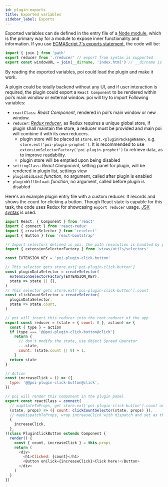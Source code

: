 ```yaml
---
id: plugin-exports
title: Exported variables
sidebar_label: Exports
---
```


Exported variables can de defined in the entry file of a [Node module](https://nodejs.org/api/modules.html), which is the primary way for a module to expose inner functionality and information. If you use [ECMAScript 7's exports statement](https://developer.mozilla.org/en-US/docs/Web/JavaScript/Reference/Statements/export), the code will be:

```javascript
import { join } from 'path'
export reducer from './reducer' // export from syntax is supported
export const windowURL = join(__dirname, 'index.html') // __dirname is the root path of your plugin.
```

By reading the exported variables, poi could load the plugin and make it work.

A plugin could be totally backend without any UI, and if user interaction is required, the plugin could export a `React Component` to be rendered within poi's main window or external window. poi will try to import Following variables:

* `reactClass`: _React Component_, rendered in poi's main window or new window.
* `reducer`: [_Redux reducer_](http://redux.js.org/docs/basics/Reducers.html), as Redux requires a unique global store, if plugin shall maintain the store, a reducer must be provided and main poi will combine it with its own reducers.
  * plugin store will be placed at `store.ext.<pluginPackageName>`, e.g. `store.ext['poi-plugin-prophet']`. It is recommended to use `extensionSelectorFactory('poi-plugin-prophet')` to retrieve data, as to improve readability.
  * plugin store will be emptied upon being disabled
* `settingClass`: _React Component_, setting panel for plugin, will be rendered in plugin list, settings view
* `pluginDidLoad`: _function_, no argument, called after plugin is enabled
* `pluginWillUnload`: _function_, no argument, called before plugin is disabled

Here's an example plugin entry file with a custom reducer. It records and shows the count for clicking a button. Though React state is capable for this task, the code uses Redux for showcasing `export reducer` usage. [JSX syntax](https://facebook.github.io/react/docs/jsx-in-depth.html) is used.

```javascript
import React, { Component } from 'react'
import { connect } from 'react-redux'
import { createSelector } from 'reselect'
import { Button } from 'react-bootstrap'

// Import selectors defined in poi, the path resolution is handled by poi
import { extensionSelectorFactory } from 'views/utils/selectors'

const EXTENSION_KEY = 'poi-plugin-click-button'

// This selector gets store.ext['poi-plugin-click-button']
const pluginDataSelector = createSelector(
  extensionSelectorFactory(EXTENSION_KEY),
  state => state || {},
)
// This selector gets store.ext['poi-plugin-click-button'].count
const clickCountSelector = createSelector(
  pluginDataSelector,
  state => state.count,
)

// poi will insert this reducer into the root reducer of the app
export const reducer = (state = { count: 0 }, action) => {
  const { type } = action
  if (type === '@@poi-plugin-click-button@click')
    return {
      // don't modify the state, use Object Spread Operator
      ...state,
      count: (state.count || 0) + 1,
    }
  return state
}

// Action
const increaseClick = () => ({
  type: '@@poi-plugin-click-button@click',
})

// poi will render this component in the plugin panel
export const reactClass = connect(
  // mapStateToProps, get store.ext['poi-plugin-click-button'].count and set as this.props.count
  (state, props) => ({ count: clickCountSelector(state, props) }),
  // mapDispatchToProps, wrap increaseClick with dispatch and set as this.props.increaseClick
  {
    increaseClick,
  },
)(class PluginClickButton extends Component {
  render() {
    const { count, increaseClick } = this.props
    return (
      <div>
        <h1>Clicked: {count}</h1>
        <Button onClick={increaseClick}>Click here!</Button>
      </div>
    )
  }
})
```

